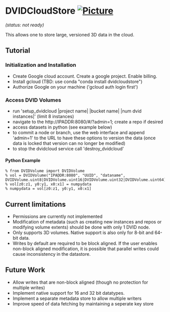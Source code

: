 # DVIDCloudStore [![Picture](https://raw.github.com/janelia-flyem/janelia-flyem.github.com/master/images/HHMI_Janelia_Color_Alternate_180x40.png)](http://www.janelia.org)

*(status: not ready)*

This allows one to store large, versioned 3D data in the cloud.

## Tutorial

### Initialization and Installation
* Create Google cloud account.  Create a google project.  Enable billing.
* Install gcloud (TBD: use conda "conda install dvidcloudstore")
* Authorize Google on your machine ('gcloud auth login first')

### Access DVID Volumes



* run 'setup_dvidcloud |project name| |bucket name| |num dvid instances|' (limit 8 instances)
* navigate to the http://IPADDR:8080/#/?admin=1; create a repo if desired
* access datasets in python (see example below)
* to commit a node or branch, use the web interface and append 'admin=1' to the URL to have these options to version the data (once data is locked that version can no longer be modified)
* to stop the dvidcloud service call 'destroy_dvidcloud'

#### Python Example

    % from DVIDVolume import DVIDVolume
    % vol = DVIDVolume("IPADDR:8080", "UUID", "dataname", DVIDVolume.uint8|DVIDVolume.uint16|DVIDVolume.uint32|DVIDVolume.uint64)
    % vol[z0:z1, y0:y1, x0:x1] = numpydata
    % numpydata = vol[z0:z1, y0:y1, x0:x1]
  



## Current limitations

* Permissions are currently not implemented
* Modification of metadata (such as creating new instances and repos or modifying volume extents)
should be done with only 1 DVID node.
* Only supports 3D volumes.  Native support is also only for 8-bit and 64-bit data.
* Writes by default are required to be block aligned.  If the user enables non-block aligned modification,
it is possible that parallel writes could cause inconsistency in the datastore.

## Future Work

* Allow writes that are non-block aligned (though no protection for multiple writes)
* Implement native support for 16 and 32 bit datatypes.
* Implement a separate metadata store to allow multiple writers
* Improve speed of data fetching by maintaining a seperate key store
